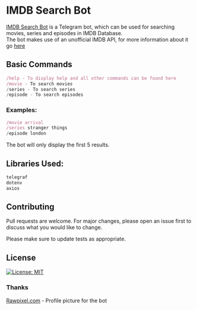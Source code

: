 # IMDB Search Bot

[IMDB Search Bot](https://t.me/IMDBSearch_001_bot) is a Telegram bot, which can be used for searching movies, series and episodes in IMDB Database.  
The bot makes use of an unofficial IMDB API, for more information about it go [here](https://imdb-api.com/)

## Basic Commands

```js
/help - To display help and all other commands can be found here
/movie - To search movies
/series - To search series
/episode - To search episodes

```
### Examples:
```js
/movie arrival
/series stranger things
/episode london

```

The bot will only display the first 5 results.

## Libraries Used:
```js
telegraf
dotenv
axios
```

## Contributing
Pull requests are welcome. For major changes, please open an issue first to discuss what you would like to change.

Please make sure to update tests as appropriate.

## License
[![License: MIT](https://img.shields.io/badge/License-MIT-yellow.svg)](https://opensource.org/licenses/MIT)


### Thanks

[Rawpixel.com](https://www.freepik.com/vectors/technology) - Profile picture for the bot